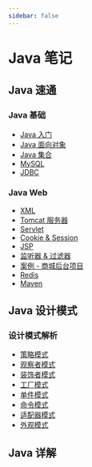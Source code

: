 ```yaml
---
sidebar: false
---
```


# Java 笔记

## Java 速通

### Java 基础

- [Java 入门]()
- [Java 面向对象]()
- [Java 集合](./Java基础/集合.md)
- [MySQL]()
- [JDBC](./Java基础/JDBC.md)

### Java Web

- [XML]()
- [Tomcat 服务器](./Java基础/tomcat.md)
- [Servlet](./Java基础/servlet.md)
- [Cookie & Session](./Java基础/cookie&session.md)
- [JSP](./Java基础/jsp.md)
- [监听器 & 过滤器](./Java基础/监听器&过滤器.md)
- [案例 - 商城后台项目](./Java基础/商城后台项目.md)
- [Redis](./Java基础/Redis.md)
- [Maven]()

## Java 设计模式

### 设计模式解析

- [策略模式](./Java设计模式/策略模式.md)
- [观察者模式](./Java设计模式/观察者模式.md)
- [装饰者模式](./Java设计模式/装饰者模式.md)
- [工厂模式](./Java设计模式/工厂模式.md)
- [单件模式](./Java设计模式/单件模式.md)
- [命令模式](./Java设计模式/命令模式.md)
- [适配器模式]()
- [外观模式]()

## Java 详解
